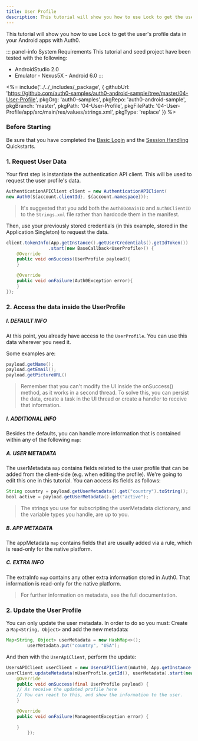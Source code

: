 ```yaml
---
title: User Profile
description: This tutorial will show you how to use Lock to get the user's profile data.
---
```


This tutorial will show you how to use Lock to get the user's profile data in your Android apps with Auth0.

::: panel-info System Requirements
This tutorial and seed project have been tested with the following:

* AndroidStudio 2.0
* Emulator - Nexus5X - Android 6.0 
:::

 <%= include('../../_includes/_package', {
  githubUrl: 'https://github.com/auth0-samples/auth0-android-sample/tree/master/04-User-Profile',
  pkgOrg: 'auth0-samples',
  pkgRepo: 'auth0-android-sample',
  pkgBranch: 'master',
  pkgPath: '04-User-Profile',
  pkgFilePath: '04-User-Profile/app/src/main/res/values/strings.xml',
  pkgType: 'replace'
}) %>


### Before Starting

Be sure that you have completed the [Basic Login](01-login) and the [Session Handling](03-session-handling) Quickstarts.

### 1. Request User Data

Your first step is instantiate the authentication API client. This will be used to request the user profile's data.

```java
AuthenticationAPIClient client = new AuthenticationAPIClient(
new Auth0(${account.clientId}, ${account.namespace}));
```

> It's suggested that you add both the `Auth0DomainID` and `Auth0ClientID` to the `Strings.xml` file rather than hardcode them in the manifest. 


Then, use your previously stored credentials (in this example, stored in the Application Singleton) to request the data.

```java        
client.tokenInfo(App.getInstance().getUserCredentials().getIdToken())
                .start(new BaseCallback<UserProfile>() {
	@Override
	public void onSuccess(UserProfile payload){
	}

	@Override
	public void onFailure(Auth0Exception error){
	}
});
```                
        
### 2. Access the data inside the UserProfile

##### I. DEFAULT INFO

At this point, you already have access to the `UserProfile`.
You can use this data wherever you need it.

Some examples are:

```java
payload.getName();
payload.getEmail();
payload.getPictureURL()
```

> Remember that you can't modify the UI inside the onSuccess() method, as it works in a second thread. To solve this, you can persist the data, create a task in the UI thread or create a handler to receive that information.

##### I. ADDITIONAL INFO

Besides the defaults, you can handle more information that is contained within any of the following `map`:

##### A. USER METADATA

The userMetadata `map` contains fields related to the user profile that can be added from the client-side (e.g. when editing the profile). We're going to edit this one in this tutorial. You can access its fields as follows:

```java
String country = payload.getUserMetadata().get("country").toString();
bool active = payload.getUserMetadata().get("active");
```

> The strings you use for subscripting the userMetadata dictionary, and the variable types you handle, are up to you.

##### B. APP METADATA

The appMetadata `map` contains fields that are usually added via a rule, which is read-only for the native platform.

##### C. EXTRA INFO

The extraInfo `map` contains any other extra information stored in Auth0. That information is read-only for the native platform.

> For further information on metadata, see the full documentation.

### 2. Update the User Profile

You can only update the user metadata. In order to do so you must:
Create a `Map<String, Object>` and add the new metadata:

```java
Map<String, Object> userMetadata = new HashMap<>();
        userMetadata.put("country", "USA");
```
And then with the `UserApiClient`, perform the update:

```java
UsersAPIClient userClient = new UsersAPIClient(mAuth0, App.getInstance().getUserCredentials().getIdToken());
userClient.updateMetadata(mUserProfile.getId(), userMetadata).start(new BaseCallback<UserProfile, ManagementException>() {
	@Override
	public void onSuccess(final UserProfile payload) {
	// As receive the updated profile here
	// You can react to this, and show the information to the user.
	}

	@Override
	public void onFailure(ManagementException error) {

	}
        });
```

